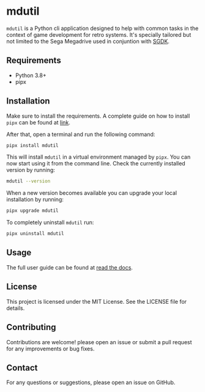 # mdutil

`mdutil` is a Python cli application designed to help with common tasks in the context of game development for retro systems. It's specially tailored but not limited to the Sega Megadrive used in conjuntion
with [SGDK](https://github.com/Stephane-D/SGDK).

## Requirements

- Python 3.8+
- pipx

## Installation

Make sure to install the requirements. A complete guide on how to install `pipx` can be found at [link](https://pipx.pypa.io/stable/installation).

After that, open a terminal and run the following command:

```bash
pipx install mdutil
```

This will install `mdutil` in a virtual environment managed by `pipx`. You can now start using it from the command line. Check the currently installed version by running:

```bash
mdutil --version
```

When a new version becomes available you can upgrade your local installation by running:

```bash
pipx upgrade mdutil
```

To completely uninstall `mdutil` run:

```bash
pipx uninstall mdutil
```

## Usage

The full user guide can be found at [read the docs](https://mdutil.readthedocs.io).

## License

This project is licensed under the MIT License. See the LICENSE file for details.

## Contributing

Contributions are welcome! please open an issue or submit a pull request for any improvements or
bug fixes.

## Contact

For any questions or suggestions, please open an issue on GitHub.